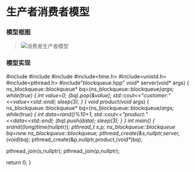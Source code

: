 # 生产者消费者模型
### 模型框图
> ![消费者生产者模型](https://github.com/Lp700750/Blogs/assets/104414865/6ac0b1e0-9a8b-47d5-8fe5-e3e323cc8459)
### 模型实现
#include<iostream>
#include<string>
#include<cstdlib>
#include<time.h>
#include<unistd.h>
#include<pthread.h>
#include"blockqueue.hpp"
void* server(void* args)
{
  ns_blockqueue::blockqueue<int>* bq=(ns_blockqueue::blockqueue<int>*)args;
  while(true)
  {
    int value=0;
    (*bq).pop(&value);
    std::cout<<"customer:"<<value<<std::endl;
    sleep(3);
  }
}
void* product(void* args)
{
  ns_blockqueue::blockqueue<int>* bq=(ns_blockqueue::blockqueue<int>*)args;
  while(true)
  {
    int data=rand()%10+1;
    std::cout<<"product:"<<data<<std::endl;
    (*bq).push(data);
    sleep(3);
  }
}
int main()
{
  srand((long)time(nullptr));
  pthread_t s,p;
  ns_blockqueue::blockqueue<int>* bq=new ns_blockqueue::blockqueue<int>;
  pthread_create(&s,nullptr,server,(void*)bq);
  pthread_create(&p,nullptr,product,(void*)bq);

  pthread_join(s,nullptr);
  pthread_join(p,nullptr);

  return 0;
}
